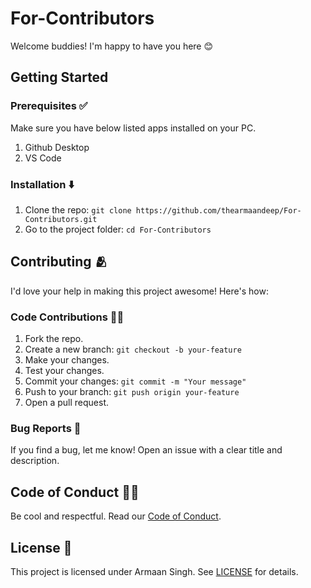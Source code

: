 # For-Contributors

Welcome buddies! I'm happy to have you here 😊



## Getting Started

### Prerequisites ✅
Make sure you have below listed apps installed on your PC.

1. Github Desktop
2. VS Code


### Installation ⬇️
1. Clone the repo: `git clone https://github.com/thearmaandeep/For-Contributors.git`
2. Go to the project folder: `cd For-Contributors`


## Contributing 🫂

I'd love your help in making this project awesome! Here's how:



### Code Contributions 👨‍💻
1. Fork the repo.
2. Create a new branch: `git checkout -b your-feature`
3. Make your changes.
4. Test your changes.
5. Commit your changes: `git commit -m "Your message"`
6. Push to your branch: `git push origin your-feature`
7. Open a pull request.


### Bug Reports 🐞
If you find a bug, let me know! Open an issue with a clear title and description.


## Code of Conduct 🧑‍🏫
Be cool and respectful. Read our [Code of Conduct](CODE_OF_CONDUCT.md).


## License 🪪
This project is licensed under Armaan Singh. See [LICENSE](LICENSE.md) for details.

